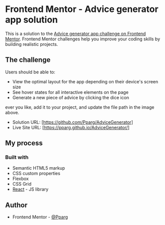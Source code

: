 # Frontend Mentor - Advice generator app solution

This is a solution to the [Advice generator app challenge on Frontend Mentor](https://www.frontendmentor.io/challenges/advice-generator-app-QdUG-13db). Frontend Mentor challenges help you improve your coding skills by building realistic projects.

## The challenge

Users should be able to:

- View the optimal layout for the app depending on their device's screen size
- See hover states for all interactive elements on the page
- Generate a new piece of advice by clicking the dice icon

ever you like, add it to your project, and update the file path in the image above.


- Solution URL: [https://github.com/Pparg/AdviceGenerator]
- Live Site URL: [https://pparg.github.io/AdviceGenerator/]

## My process

### Built with

- Semantic HTML5 markup
- CSS custom properties
- Flexbox
- CSS Grid
- [React](https://reactjs.org/) - JS library

## Author

- Frontend Mentor - [@Pparg](https://www.frontendmentor.io/profile/Pparg)